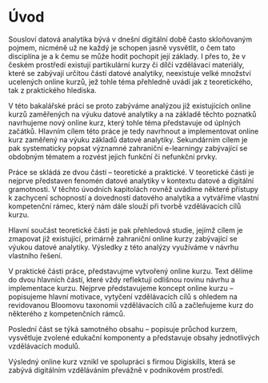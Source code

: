 # Úvod

Sousloví datová analytika bývá v dnešní digitální době často skloňovaným pojmem, nicméně už ne každý je schopen jasně vysvětlit, o čem tato disciplína je a k čemu se může hodit pochopit její základy. I přes to, že v českém prostředí existují partikulární kurzy či dílčí vzdělávací materiály, které se zabývají určitou částí datové analytiky, neexistuje velké množství ucelených online kurzů, jež tohle téma přehledně uvádí jak z teoretického, tak z praktického hlediska.

V této bakalářské práci se proto zabýváme analýzou již existujících online kurzů zaměřených na výuku datové analytiky a na základě těchto poznatků navrhujeme nový online kurz, který tohle téma představuje od úplných začátků. Hlavním cílem této práce je tedy navrhnout a implementovat online kurz zaměřený na výuku základů datové analytiky. Sekundárním cílem je pak systematicky popsat významné zahraniční e-learningy zabývající se obdobným tématem a rozvést jejich funkční či nefunkční prvky.

Práce se skládá ze dvou částí – teoretické a praktické. V teoretické části je nejprve představen fenomén datové analytiky v kontextu datové a digitální gramotnosti. V těchto úvodních kapitolách rovněž uvádíme některé přístupy k zachycení schopností a dovedností datového analytika a vytváříme vlastní kompetenční rámec, který nám dále slouží při tvorbě vzdělávacích cílů kurzu.

Hlavní součást teoretické části je pak přehledová studie, jejímž cílem je zmapovat již existující, primárně zahraniční online kurzy zabývající se výukou datové analytiky. Výsledky z této analýzy využíváme v návrhu vlastního řešení.

V praktické části práce, představujme vytvořený online kurzu. Text dělíme do dvou hlavních částí, které vždy reflektují odlišnou rovinu návrhu a implementace kurzu. Nejprve představujeme koncept online kurzu – popisujeme hlavní motivace, vytyčení vzdělávacích cílů s ohledem na revidovanou Bloomovu taxonomii vzdělávacích cílů a začleňujeme kurz do některého z kompetenčních rámců.

Poslední část se týká samotného obsahu – popisuje průchod kurzem, vysvětluje zvolené edukační komponenty a představuje obsahy jednotlivých vzdělávacích modulů.

Výsledný online kurz vznikl ve spolupráci s firmou Digiskills, která se zabývá digitálním vzděláváním převážně v podnikovém prostředí.